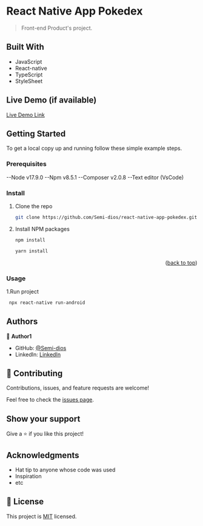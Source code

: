<a name="readme-top"></a>

# React Native App Pokedex

> Front-end Product's project.


## Built With

- JavaScript
- React-native
- TypeScript
- StyleSheet



## Live Demo (if available)

[Live Demo Link](#)


## Getting Started


To get a local copy up and running follow these simple example steps.

### Prerequisites

--Node v17.9.0
--Npm  v8.5.1
--Composer v2.0.8
--Text editor (VsCode)


### Install

1. Clone the repo
   ```sh
   git clone https://github.com/Semi-dios/react-native-app-pokedex.git
   ```
2. Install NPM packages
   ```sh
   npm install
   ```
   ```sh
   yarn install
   ```


<p align="right">(<a href="#readme-top">back to top</a>)</p>

### Usage

1.Run project
  ```sh
   npx react-native run-android 
   ```


## Authors

👤 **Author1**

- GitHub: [@Semi-dios](https://github.com/Semi-dios)
- LinkedIn: [LinkedIn](https://www.linkedin.com/in/analyst-sergio-penagos/)


## 🤝 Contributing

Contributions, issues, and feature requests are welcome!

Feel free to check the [issues page](https://github.com/Semi-dios/react-native-app-pokedex/issues).

## Show your support

Give a ⭐️ if you like this project!

## Acknowledgments

- Hat tip to anyone whose code was used
- Inspiration
- etc

## 📝 License

This project is [MIT](./LICENSE) licensed.

 
